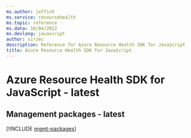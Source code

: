 ```yaml
---
ms.author: jeffish
ms.service: resourcehealth
ms.topic: reference
ms.data: 10/04/2022
ms.devlang: javascript
author: xirzec
description: Reference for Azure Resource Health SDK for JavaScript
title: Azure Resource Health SDK for JavaScript
---
```

# Azure Resource Health SDK for JavaScript - latest

## Management packages - latest
[!INCLUDE [mgmt-packages](resource-health-mgmt-index.md)]